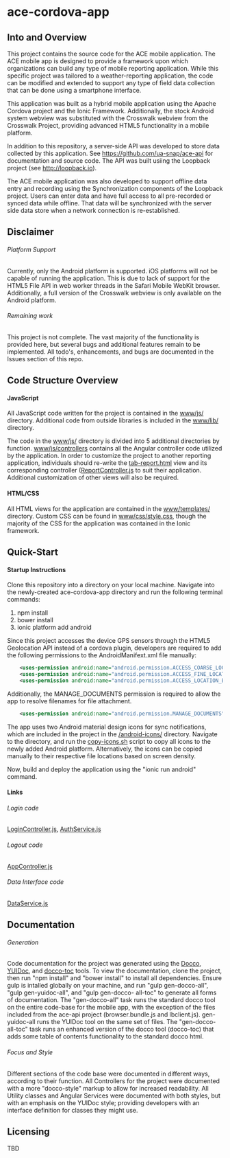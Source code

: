 # ace-cordova-app

## Into and Overview
This project contains the source code for the ACE mobile application.  The ACE mobile app is designed to provide a
framework upon which organizations can build any type of mobile reporting application.  While this specific project
was tailored to a weather-reporting application, the code can be modified and extended to support any type of field
data collection that can be done using a smartphone interface.  

This application was built as a hybrid mobile application
using the Apache Cordova project and the Ionic Framework.  Additionally, the stock Android system webview was substituted
with the Crosswalk webview from the Crosswalk Project, providing advanced HTML5 functionality in a mobile platform.

In addition to this repository, a server-side API was developed to store data collected by this application.  See 
https://github.com/ua-snap/ace-api for documentation and source code.  The API was built usiing the Loopback project 
(see http://loopback.io).

The ACE mobile application was also developed to support offline data entry and recording using the Synchronization 
components of the Loopback project.  Users can enter data and have full access to all pre-recorded or synced data
while offline.  That data will be synchronized with the server side data store when a network connection is 
re-established.

## Disclaimer
###### Platform Support
Currently, only the Android platform is supported.  iOS platforms will not be capable of running the application.  This 
is due to lack of support for the HTML5 File API in web worker threads in the Safari Mobile WebKit browser.  Additionally,
a full version of the Crosswalk webview is only available on the Android platform.

###### Remaining work
This project is not complete.  The vast majority of the functionality is provided here, but several bugs and additional
features remain to be implemented.  All todo's, enhancements, and bugs are documented in the Issues section of this repo.

## Code Structure Overview
#### JavaScript
All JavaScript code written for the project is contained in the [www/js/](https://github.com/ua-snap/ace-cordova-app/tree/master/www/js)
directory.  Additional code from outside libraries is included in the [www/lib/](https://github.com/ua-snap/ace-cordova-app/tree/master/www/lib)
directory.

The code in the [www/js/](https://github.com/ua-snap/ace-cordova-app/tree/master/www/js) directory is divided into 5
additional directories by function. [www/js/controllers](https://github.com/ua-snap/ace-cordova-app/tree/master/www/js/controllers)
contains all the Angular controller code utilized by the application.  In order to customize the project to another 
reporting application, individuals should re-write the [tab-report.html](https://github.com/ua-snap/ace-cordova-app/tree/master/www/templates/tab-report.html) 
view and its corresponding controller ([ReportController.js](https://github.com/ua-snap/ace-cordova-app/tree/master/www/js/controllers/ReportController.js)
to suit their application.  Additional customization of other views will also be required.

#### HTML/CSS
All HTML views for the application are contained in the [www/templates/](https://github.com/ua-snap/ace-cordova-app/tree/master/www/templates)
directory.  Custom CSS can be found in [www/css/style.css](https://github.com/ua-snap/ace-cordova-app/blob/master/www/css/style.css), 
though the majority of the CSS for the application was contained in the Ionic framework.

## Quick-Start
#### Startup Instructions
Clone this repository into a directory on your local machine.  Navigate into the newly-created ace-cordova-app directory and run
the following terminal commands:

1. npm install
2. bower install
3. ionic platform add android

Since this project accesses the device GPS sensors through the HTML5 Geolocation API instead of a cordova plugin, developers
are required to add the following permissions to the AndroidManifext.xml file manually:
```xml
    <uses-permission android:name="android.permission.ACCESS_COARSE_LOCATION" />
    <uses-permission android:name="android.permission.ACCESS_FINE_LOCATION" />
    <uses-permission android:name="android.permission.ACCESS_LOCATION_EXTRA_COMMANDS" />
```
Additionally, the MANAGE_DOCUMENTS permission is required to allow the app to resolve filenames for file attachment.
```xml
    <uses-permission android:name="android.permission.MANAGE_DOCUMENTS" />
```

The app uses two Android material design icons for sync notifications, which are included in the project in the [/android-icons/](https://github.com/ua-snap/ace-cordova-app/tree/master/android-icons/) directory.  Navigate to the directory, and run the [copy-icons.sh](https://github.com/ua-snap/ace-cordova-app/tree/master/android-icons/copy-icons.sh) script to copy all icons to the newly added Android platform.  Alternatively, the icons can be copied manually to their respective file locations based on screen density.

Now, build and deploy the application using the "ionic run android" command.

#### Links
###### Login code
[LoginController.js](https://github.com/ua-snap/ace-cordova-app/blob/master/www/js/controllers/LoginController.js#L54), [AuthService.js](https://github.com/ua-snap/ace-cordova-app/blob/master/www/js/services/AuthService.js#L41)

###### Logout code
[AppController.js](https://github.com/ua-snap/ace-cordova-app/blob/master/www/js/controllers/AppController.js#L33)

###### Data Interface code
[DataService.js](https://github.com/ua-snap/ace-cordova-app/tree/master/www/js/sync/DataService.js)

## Documentation
###### Generation
Code documentation for the project was generated using the [Docco](http://jashkenas.github.io/docco/), [YUIDoc](http://yui.github.io/yuidoc/), and [docco-toc](https://www.npmjs.com/package/docco-toc) 
tools. To view the documentation, clone the project, then run "npm install" and "bower install" to install all dependencies.
Ensure gulp is intalled globally on your machine, and run "gulp gen-docco-all", "gulp gen-yuidoc-all", and "gulp gen-docco-
all-toc" to generate all forms of documentation.  The "gen-docco-all" task runs the standard docco tool on the entire code-base for the mobile app, with the exception of the files included from the ace-api project (browser.bundle.js and lbclient.js).  gen-yuidoc-all runs the YUIDoc tool on the same set of files.  The "gen-docco-all-toc" task runs an enhanced version of the docco tool (docco-toc) that adds some table of contents functionality to the standard docco html.  

###### Focus and Style
Different sections of the code base were documented in different ways, according to their function.  All Controllers for the 
project were documented with a more "docco-style" markup to allow for increased readability.  All Utility classes and Angular
Services were documented with both styles, but with an emphasis on the YUIDoc style; providing developers with an interface 
definition for classes they might use.

## Licensing
TBD
